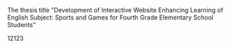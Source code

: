 The thesis title "Development of Interactive Website Enhancing Learning of English Subject: Sports and Games for Fourth Grade Elementary School Students" 

12123